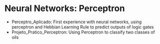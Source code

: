 # Neural Networks: Perceptron

- Perceptro_Aplicado: First experience with neural networks, using perceptron and Hebbian Learning Rule to predict outputs of logic gates
- Projeto_Pratico_Perceptron: Using Perceptron to classify two classes of oils
